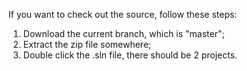 If you want to check out the source, follow these steps:
1.  Download the current branch, which is "master";
2.  Extract the zip file somewhere;
3.  Double click the .sln file, there should be 2 projects.
